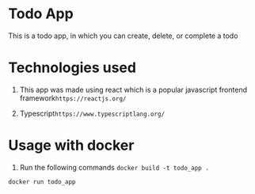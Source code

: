 # Todo App
This is a todo app, in which you can create, delete, or complete a todo

# Technologies used
1. This app was made using react which is a popular javascript frontend framework`https://reactjs.org/`

2. Typescript`https://www.typescriptlang.org/`


# Usage with docker
1. Run the following commands
`docker build -t todo_app .`

`docker run todo_app`